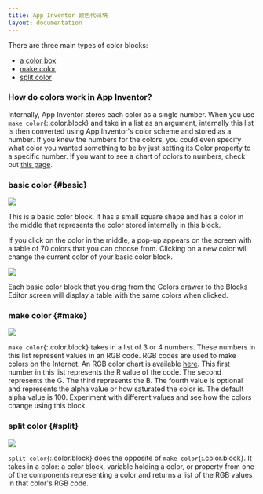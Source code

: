 ```yaml
---
title: App Inventor 颜色代码块
layout: documentation
---
```


There are three main types of color blocks:

* [a color box](#basic)
* [make color](#make)
* [split color](#split)

### How do colors work in App Inventor?

Internally, App Inventor stores each color as a single number. When you use `make color`{:.color.block} and take in a list as an argument, internally this list is then converted using App Inventor's color scheme and stored as a number. If you knew the numbers for the colors, you could even specify what color you wanted something to be by just setting its Color property to a specific number. If you want to see a chart of colors to numbers, check out [this page](http://appinventor.mit.edu/explore/app-inventor-color-chart).

### basic color   {#basic}

![](images/colors/basiccolorblock.png)

This is a basic color block. It has a small square shape and has a color in the middle that represents the color stored internally in this block.

If you click on the color in the middle, a pop-up appears on the screen with a table of 70 colors that you can choose from. Clicking on a new color will change the current color of your basic color block.

![](images/colors/colorblock.gif)

Each basic color block that you drag from the Colors drawer to the Blocks Editor screen will display a table with the same colors when clicked.

### make color   {#make}

![](images/colors/makecolor.png)

`make color`{:.color.block} takes in a list of 3 or 4 numbers. These numbers in this list represent values in an RGB code. RGB codes are used to make colors on the Internet. An RGB color chart is available [here](https://sites.google.com/view/metricrat-ai2/scraps/android-and-html-colour-codes). This first number in this list represents the R value of the code. The second represents the G. The third represents the B. The fourth value is optional and represents the alpha value or how saturated the color is. The default alpha value is 100. Experiment with different values and see how the colors change using this block.

### split color   {#split}

![](images/colors/splitcolor.png)

`split color`{:.color.block} does the opposite of `make color`{:.color.block}. It takes in a color: a color block, variable holding a color, or property from one of the components representing a color and returns a list of the RGB values in that color's RGB code.
